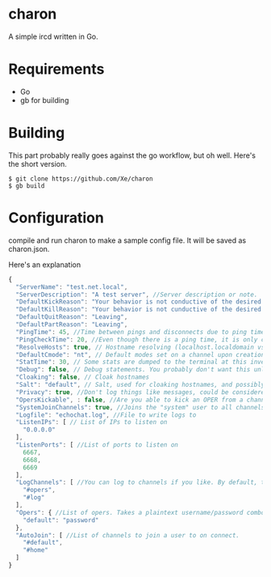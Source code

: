 charon
======

A simple ircd written in Go.

Requirements
============

* Go
* gb for building

Building
========

This part probably really goes against the go workflow, but oh well. Here's the short version.
```console
$ git clone https://github.com/Xe/charon
$ gb build
```

Configuration
=============
compile and run charon to make a sample config file. It will be saved as 
charon.json.

Here's an explanation

```javascript
{
  "ServerName": "test.net.local",
  "ServerDescription": "A test server", //Server description or note.
  "DefaultKickReason": "Your behavior is not conductive of the desired environment.",
  "DefaultKillReason": "Your behavior is not cunductive of the desired environment.",
  "DefaultQuitReason": "Leaving",
  "DefaultPartReason": "Leaving",
  "PingTime": 45, //Time between pings and disconnects due to ping timeouts.
  "PingCheckTime": 20, //Even though there is a ping time, it is only checked at this invertal
  "ResolveHosts": true, // Hostname resolving (localhost.localdomain vs 127.0.0.1)
  "DefaultCmode": "nt", // Default modes set on a channel upon creation
  "StatTime": 30, // Some stats are dumped to the terminal at this invertal
  "Debug": false, // Debug statements. You probably don't want this unless you're hacking on it
  "Cloaking": false, // Cloak hostnames
  "Salt": "default", // Salt, used for cloaking hostnames, and possibly any other cryptographic operations in the ircd.
  "Privacy": true, //Don't log things like messages, could be considered a violation of privacy.
  "OpersKickable", : false, //Are you able to kick an OPER from a channel?
  "SystemJoinChannels": true, //Joins the "system" user to all channels.
  "Logfile": "echochat.log", //File to write logs to
  "ListenIPs": [ // List of IPs to listen on
    "0.0.0.0"
  ],
  "ListenPorts": [ //List of ports to listen on
    6667,
    6668,
    6669
  ],
  "LogChannels": [ //You can log to channels if you like. By default, these channels will have mode +A, so only opers can join
    "#opers",
    "#log"
  ],
  "Opers": { //List of opers. Takes a plaintext username/password combo.
    "default": "password"
  },
  "AutoJoin": [ //List of channels to join a user to on connect. 
    "#default",
    "#home"
  ]
}
```
